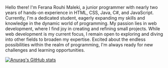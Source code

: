 Hello there! 
I'm Ferana Rouhi Maleki, a junior programmer with nearly two years 
of hands-on experience in HTML, CSS, Java, C#, and JavaScript. Currently,
I'm a dedicated student, eagerly expanding my skills and knowledge in the dynamic world of programming.
My passion lies in web development, where I find joy in creating and refining small projects.
While web development is my current focus, I remain open to exploring and diving into other 
fields to broaden my expertise. Excited about the endless possibilities within the realm of programming,
I'm always ready for new challenges and learning opportunities.

[![Anurag's GitHub stats](https://github-readme-stats.vercel.app/api?username=FeranaRouhi)](https://github.com/anuraghazra/github-readme-stats)
